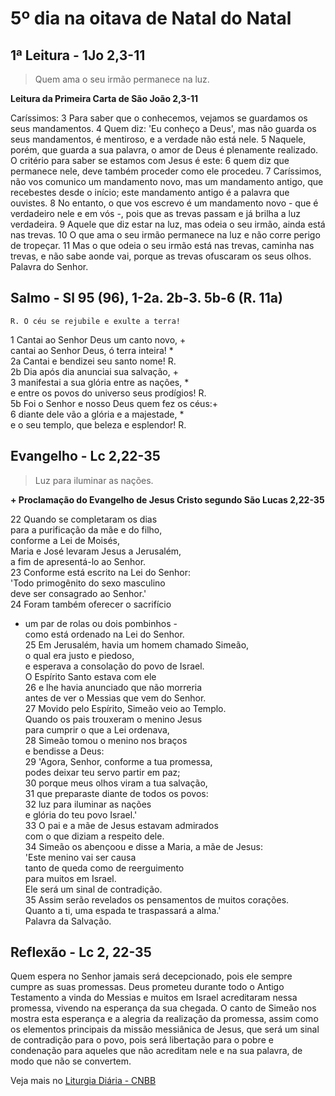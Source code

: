 # 5º dia na oitava de Natal do Natal

## 1ª Leitura - 1Jo 2,3-11

> Quem ama o seu irmão permanece na luz.

**Leitura da Primeira Carta de São João 2,3-11**

Caríssimos:    3 Para saber que o conhecemos,      vejamos se guardamos os seus mandamentos.     4 Quem diz: 'Eu conheço a Deus',      mas não guarda os seus mandamentos,      é mentiroso, e a verdade não está nele.     5 Naquele, porém, que guarda a sua palavra,      o amor de Deus é plenamente realizado.      O critério para saber se estamos com Jesus é este:     6 quem diz que permanece nele,      deve também proceder como ele procedeu.     7 Caríssimos,      não vos comunico um mandamento novo,      mas um mandamento antigo,      que recebestes desde o início;      este mandamento antigo é a palavra que ouvistes.     8 No entanto, o que vos escrevo é um mandamento novo      - que é verdadeiro nele e em vós -,      pois que as trevas passam      e já brilha a luz verdadeira.     9 Aquele que diz estar na luz,      mas odeia o seu irmão,      ainda está nas trevas.     10 O que ama o seu irmão permanece na luz      e não corre perigo de tropeçar.     11 Mas o que odeia o seu irmão está nas trevas,      caminha nas trevas,      e não sabe aonde vai,      porque as trevas ofuscaram os seus olhos.     Palavra do Senhor.

## Salmo - Sl 95 (96), 1-2a. 2b-3. 5b-6 (R. 11a)

`R. O céu se rejubile e exulte a terra!`

1 Cantai ao Senhor Deus um canto novo, +   
 cantai ao Senhor Deus, ó terra inteira! *    
2a Cantai e bendizei seu santo nome! R.    
2b Dia após dia anunciai sua salvação, +    
3 manifestai a sua glória entre as nações, *   
 e entre os povos do universo seus prodígios! R.    
5b Foi o Senhor e nosso Deus quem fez os céus:+    
6 diante dele vão a glória e a majestade, *   
 e o seu templo, que beleza e esplendor! R.

## Evangelho - Lc 2,22-35

> Luz para iluminar as nações.

**+ Proclamação do Evangelho de Jesus Cristo segundo São Lucas   2,22-35**

22 Quando se completaram os dias   
 para a purificação da mãe e do filho,   
 conforme a Lei de Moisés,   
 Maria e José levaram Jesus a Jerusalém,   
 a fim de apresentá-lo ao Senhor.    
23 Conforme está escrito na Lei do Senhor:   
 'Todo primogênito do sexo masculino   
 deve ser consagrado ao Senhor.'    
24 Foram também oferecer o sacrifício   
 - um par de rolas ou dois pombinhos -   
 como está ordenado na Lei do Senhor.    
25 Em Jerusalém, havia um homem chamado Simeão,   
 o qual era justo e piedoso,   
 e esperava a consolação do povo de Israel.   
 O Espírito Santo estava com ele    
26 e lhe havia anunciado que não morreria   
 antes de ver o Messias que vem do Senhor.    
27 Movido pelo Espírito, Simeão veio ao Templo.   
 Quando os pais trouxeram o menino Jesus   
 para cumprir o que a Lei ordenava,    
28 Simeão tomou o menino nos braços   
 e bendisse a Deus:    
29 'Agora, Senhor, conforme a tua promessa,   
 podes deixar teu servo partir em paz;    
30 porque meus olhos viram a tua salvação,    
31 que preparaste diante de todos os povos:    
32 luz para iluminar as nações   
 e glória do teu povo Israel.'    
33 O pai e a mãe de Jesus estavam admirados   
 com o que diziam a respeito dele.    
34 Simeão os abençoou e disse a Maria, a mãe de Jesus:   
 'Este menino vai ser causa   
 tanto de queda como de reerguimento   
 para muitos em Israel.   
 Ele será um sinal de contradição.    
35 Assim serão revelados os pensamentos de muitos corações.   
 Quanto a ti, uma espada te traspassará a alma.'   
 Palavra da Salvação.

## Reflexão - Lc 2, 22-35

Quem espera no Senhor jamais será decepcionado, pois ele sempre cumpre as suas promessas. Deus prometeu durante todo o Antigo Testamento a vinda do Messias e muitos em Israel acreditaram nessa promessa, vivendo na esperança da sua chegada. O canto de Simeão nos mostra esta esperança e a alegria da realização da promessa, assim como os elementos principais da missão messiânica de Jesus, que será um sinal de contradição para o povo, pois será libertação para o pobre e condenação para aqueles que não acreditam nele e na sua palavra, de modo que não se convertem.

Veja mais no [Liturgia Diária - CNBB](http://liturgiadiaria.cnbb.org.br/app/user/user/UserView.php?ano=2016&mes=12&dia=29)